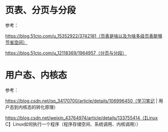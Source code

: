 # 页表、分页与分段

参考：

https://blog.51cto.com/u_15352922/3742181（页表是啥以及为啥多级页表能够节省空间）

https://blog.51cto.com/u_12118369/1964957（分页与分段）

# 用户态、内核态

参考：

https://blog.csdn.net/qq_34170700/article/details/106996450（学习笔记 | 用户态到内核态的转化原理）

https://blog.csdn.net/weixin_43764974/article/details/133755414（【Linux C】Linux如何执行一个程序（程序存储空间、系统调用、内核调用））
